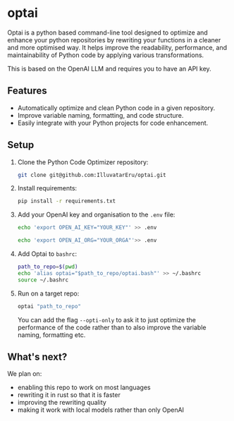 # optai

Optai is a python based command-line tool designed to optimize and enhance your python repositories by rewriting your functions in a cleaner and more optimised way.
It helps improve the readability, performance, and maintainability of Python code by applying various transformations.

This is based on the OpenAI LLM and requires you to have an API key.

## Features

- Automatically optimize and clean Python code in a given repository.
- Improve variable naming, formatting, and code structure.
- Easily integrate with your Python projects for code enhancement.

## Setup

1. Clone the Python Code Optimizer repository:

   ```bash
   git clone git@github.com:IlluvatarEru/optai.git

2. Install requirements:
    
    ```bash
    pip install -r requirements.txt

3. Add your OpenAI key and organisation to the `.env` file:

   ```bash
   echo 'export OPEN_AI_KEY="YOUR_KEY"' >> .env

   echo 'export OPEN_AI_ORG="YOUR_ORGA"'>> .env

4. Add Optai to `bashrc`:

   ```bash
   path_to_repo=$(pwd)
   echo 'alias optai="$path_to_repo/optai.bash"' >> ~/.bashrc
   source ~/.bashrc

6. Run on a target repo:

    ```bash
   optai "path_to_repo"
   ```
   You can add the flag `--opti-only` to ask it to just optimize the performance of the code rather than to also improve the variable naming, formatting etc.

## What's next?
We plan on: 
- enabling this repo to work on most languages
- rewriting it in rust so that it is faster
- improving the rewriting quality
- making it work with local models rather than only OpenAI
